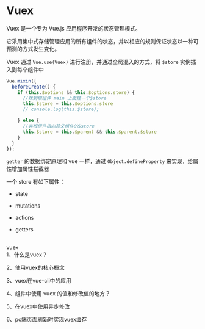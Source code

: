 # Vuex

Vuex 是一个专为 Vue.js 应用程序开发的状态管理模式。

它采用集中式存储管理应用的所有组件的状态，并以相应的规则保证状态以一种可预测的方式发生变化。

Vuex 通过 `Vue.use(Vuex)` 进行注册，并通过全局混入的方式，将 `$store` 实例插入到每个组件中

```js
Vue.mixin({
  beforeCreate() {
    if (this.$options && this.$options.store) {
      //找到根组件 main 上面挂一个$store
      this.$store = this.$options.store
      // console.log(this.$store);

    } else {
      //非根组件指向其父组件的$store
      this.$store = this.$parent && this.$parent.$store
    }
  }
});
```

`getter` 的数据绑定原理和 vue 一样，通过 `Object.defineProperty` 来实现，给属性增加属性拦截器

一个 store 有如下属性：

* state

* mutations

* actions

* getters


## 

vuex  
1、什么是vuex？

2、使用vuex的核心概念

3、vuex在vue-cli中的应用

4、组件中使用 vuex 的值和修改值的地方？

5、在vuex中使用异步修改

6、pc端页面刷新时实现vuex缓存
